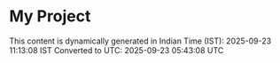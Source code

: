 # My Project

This content is dynamically generated in Indian Time (IST): 2025-09-23 11:13:08 IST
Converted to UTC: 2025-09-23 05:43:08 UTC
